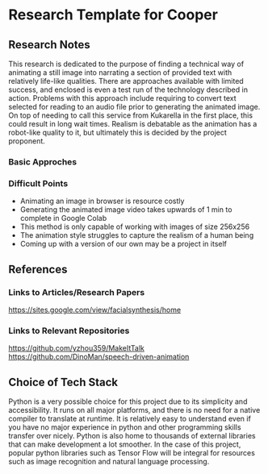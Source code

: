 # Research Template for Cooper
## Research Notes
This research is dedicated to the purpose of finding a technical way of animating a still image into narrating a section of provided text with relatively life-like qualities. There are approaches available with limited success, and enclosed is even a test run of the technology described in action. Problems with this approach include requiring to convert text selected for reading to an audio file prior to generating the animated image. On top of needing to call this service from Kukarella in the first place, this could result in long wait times. Realism is debatable as the animation has a robot-like quality to it, but ultimately this is decided by the project proponent.
### Basic Approches


### Difficult Points
- Animating an image in browser is resource costly
- Generating the animated image video takes upwards of 1 min to complete in Google Colab
- This method is only capable of working with images of size 256x256
- The animation style struggles to capture the realism of a human being
- Coming up with a version of our own may be a project in itself

## References
### Links to Articles/Research Papers
https://sites.google.com/view/facialsynthesis/home

### Links to Relevant Repositories 
https://github.com/yzhou359/MakeItTalk  
https://github.com/DinoMan/speech-driven-animation
## Choice of Tech Stack
Python is a very possible choice for this project due to its simplicity and accessibility. It runs on all major platforms, and there is no need for a native compiler to translate at runtime. It is relatively easy to understand even if you have no major experience in python and other programming skills transfer over nicely. Python is also home to thousands of external libraries that can make development a lot smoother. In the case of this project, popular python libraries such as Tensor Flow will be integral for resources such as image recognition and natural language processing.  
